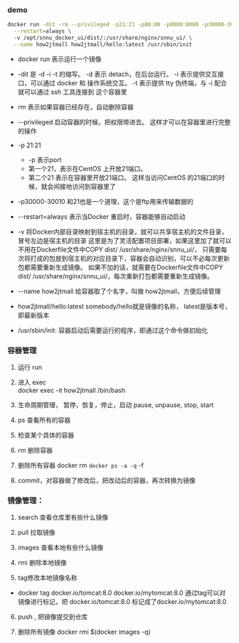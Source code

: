 

### demo  
```sh
docker run -dit -rm --privileged -p21:21 -p80:80 -p8080:8080 -p30000-30010:30000-30010 \
  --restart=always \ 
  -v /opt/snnu_docker_ui/dist/:/usr/share/nginx/snnu_ui/ \
  --name how2jtmall how2jtmall/hello:latest /usr/sbin/init
```
  
- docker run 表示运行一个镜像

- -dit 是 -d -i -t 的缩写。 
    -d 表示 detach，在后台运行。 
    -i 表示提供交互接口，可以通过 docker 和 操作系统交互。 
    -t 表示提供 tty 伪终端，与 -i 配合就可以通过 ssh 工具连接到 这个容器里

- rm 表示如果容器已经存在，自动删除容器

- --privileged 启动容器的时候，把权限带进去。 这样才可以在容器里进行完整的操作

- -p 21:21 
  - -p 表示port
  - 第一个21，表示在CentOS 上开放21端口。 
  - 第二个21 表示在容器里开放21端口。 这样当访问CentOS 的21端口的时候，就会间接地访问到容器里了

- -p30000-30010 和21也是一个道理，这个是ftp用来传输数据的

- --restart=always 表示当Docker 重启时，容器能够自动启动

- -v 将Docker内部目录映射到宿主机的目录，就可以共享宿主机的文件目录，冒号左边是宿主机的目录
    这里是为了灵活配置项目部署，如果这里加了就可以不用在Dockerfile文件中COPY dist/ /usr/share/nginx/snnu_ui/，
    只需要每次将打成的包放到宿主机的对应目录下，容器会自动识别，可以不必每次更新包都需要重新生成镜像。
    如果不加的话，就需要在Dockerfile文件中COPY dist/ /usr/share/nginx/snnu_ui/，每次重新打包都需要重新生成镜像。

- --name how2jtmall 给容器取了个名字，叫做 how2jtmall，方便后续管理

- how2jtmall/hello:latest somebody/hello就是镜像的名称， latest是版本号，即最新版本

- /usr/sbin/init: 容器启动后需要运行的程序，即通过这个命令做初始化


### 容器管理
1. 运行 run

2. 进入 exec  
   docker exec -it how2jtmall /bin/bash

3. 生命周期管理， 暂停，恢复，停止，启动 pause, unpause, stop, start

4. ps 查看所有的容器

5. 检查某个具体的容器

6. rm 删除容器

7. 删除所有容器
   docker rm `docker ps -a -q` -f

8. commit，对容器做了修改后，把改动后的容器，再次转换为镜像


### 镜像管理：
1. search 查看仓库里有些什么镜像

2. pull 拉取镜像

3. images 查看本地有些什么镜像

4. rmi 删除本地镜像

5. tag修改本地镜像名称  
  - docker tag docker.io/tomcat:8.0 docker.io/mytomcat:8.0
  通过tag可以对镜像进行标记，把 docker.io/tomcat:8.0 标记成了docker.io/mytomcat:8.0

6. push , 把镜像提交到仓库

7. 删除所有镜像 docker rmi $(docker images -q)


